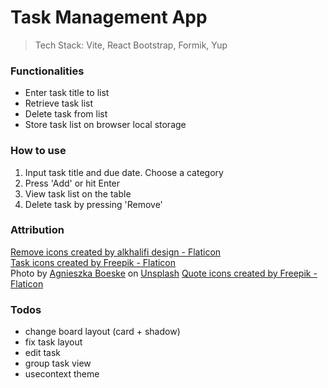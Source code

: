 # Task Management App

> Tech Stack: Vite, React Bootstrap, Formik, Yup

### Functionalities

- Enter task title to list
- Retrieve task list
- Delete task from list
- Store task list on browser local storage

### How to use

1. Input task title and due date. Choose a category
2. Press 'Add' or hit Enter
3. View task list on the table
4. Delete task by pressing 'Remove'

### Attribution

<a href="https://www.flaticon.com/free-icons/remove" title="remove icons">Remove icons created by alkhalifi design -
Flaticon</a>  
<a href="https://www.flaticon.com/free-icons/task" title="task icons">Task icons created by Freepik - Flaticon</a>  
Photo
by <a href="https://unsplash.com/@kundeleknabiegunie?utm_content=creditCopyText&utm_medium=referral&utm_source=unsplash">
Agnieszka Boeske</a>
on <a href="https://unsplash.com/photos/ky0ljKGar78?utm_content=creditCopyText&utm_medium=referral&utm_source=unsplash">
Unsplash</a>
<a href="https://www.flaticon.com/free-icons/quote" title="quote icons">Quote icons created by Freepik - Flaticon</a>

### Todos

- change board layout (card + shadow)
- fix task layout
- edit task
- group task view
- usecontext theme